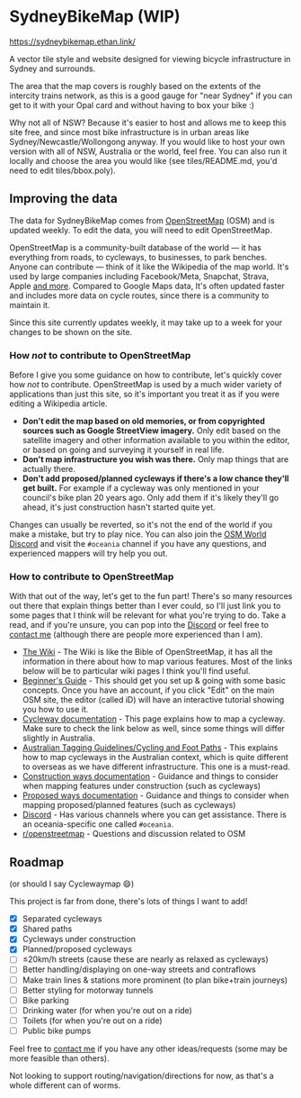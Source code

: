 # SydneyBikeMap (WIP)

https://sydneybikemap.ethan.link/

A vector tile style and website designed for viewing bicycle infrastructure in Sydney and surrounds.

The area that the map covers is roughly based on the extents of the intercity trains network, as this is a good gauge for "near Sydney" if you can get to it with your Opal card and without having to box your bike :)

Why not all of NSW? Because it's easier to host and allows me to keep this site free, and since most bike infrastructure is in urban areas like Sydney/Newcastle/Wollongong anyway. If you would like to host your own version with all of NSW, Australia or the world, feel free. You can also run it locally and choose the area you would like (see tiles/README.md, you'd need to edit tiles/bbox.poly).

## Improving the data

The data for SydneyBikeMap comes from [OpenStreetMap](https://openstreetmap.org) (OSM) and is updated weekly. To edit the data, you will need to edit OpenStreetMap.

OpenStreetMap is a community-built database of the world &mdash; it has everything from roads, to cycleways, to businesses, to park benches. Anyone can contribute &mdash; think of it like the Wikipedia of the map world. It's used by large companies including Facebook/Meta, Snapchat, Strava, Apple [and more](https://welcome.openstreetmap.org/about-osm-community/consumers/). Compared to Google Maps data, It's often updated faster and includes more data on cycle routes, since there is a community to maintain it.

Since this site currently updates weekly, it may take up to a week for your changes to be shown on the site.

### How _not_ to contribute to OpenStreetMap

Before I give you some guidance on how to contribute, let's quickly cover how _not_ to contribute. OpenStreetMap is used by a much wider variety of applications than just this site, so it's important you treat it as if you were editing a Wikipedia article.

- **Don't edit the map based on old memories, or from copyrighted sources such as Google StreetView imagery.** Only edit based on the satellite imagery and other information available to you within the editor, or based on going and surveying it yourself in real life.
- **Don't map infrastructure you wish was there.** Only map things that are actually there.
- **Don't add proposed/planned cycleways if there's a low chance they'll get built.** For example if a cycleway was only mentioned in your council's bike plan 20 years ago. Only add them if it's likely they'll go ahead, it's just construction hasn't started quite yet.

Changes can usually be reverted, so it's not the end of the world if you make a mistake, but try to play nice. You can also join the [OSM World Discord][discord] and visit the `#oceania` channel if you have any questions, and experienced mappers will try help you out.

### How to contribute to OpenStreetMap

With that out of the way, let's get to the fun part! There's so many resources out there that explain things better than I ever could, so I'll just link you to some pages that I think will be relevant for what you're trying to do. Take a read, and if you're unsure, you can pop into the [Discord][discord] or feel free to [contact me][contact] (although there are people more experienced than I am).

- [The Wiki](https://wiki.openstreetmap.org/wiki/Main_Page) - The Wiki is like the Bible of OpenStreetMap, it has all the information in there about how to map various features. Most of the links below will be to particular wiki pages I think you'll find useful.
- [Beginner's Guide](https://wiki.openstreetmap.org/wiki/Beginners%27_Guide) - This should get you set up & going with some basic concepts. Once you have an account, if you click "Edit" on the main OSM site, the editor (called iD) will have an interactive tutorial showing you how to use it.
- [Cycleway documentation](https://wiki.openstreetmap.org/wiki/Tag:highway%3Dcycleway) - This page explains how to map a cycleway. Make sure to check the link below as well, since some things will differ slightly in Australia.
- [Australian Tagging Guidelines/Cycling and Foot Paths](https://wiki.openstreetmap.org/wiki/Australian_Tagging_Guidelines/Cycling_and_Foot_Paths) - This explains how to map cycleways in the Australian context, which is quite different to overseas as we have different infrastructure. This one is a must-read.
- [Construction ways documentation](https://wiki.openstreetmap.org/wiki/Tag:highway%3Dconstruction) - Guidance and things to consider when mapping features under construction (such as cycleways)
- [Proposed ways documentation](https://wiki.openstreetmap.org/wiki/Tag:highway%3Dproposed) - Guidance and things to consider when mapping proposed/planned features (such as cycleways)
- [Discord][discord] - Has various channels where you can get assistance. There is an oceania-specific one called `#oceania`.
- [r/openstreetmap](https://reddit.com/r/openstreetmap) - Questions and discussion related to OSM

## Roadmap

(or should I say Cyclewaymap 😄)

This project is far from done, there's lots of things I want to add!

- [x] Separated cycleways
- [x] Shared paths
- [x] Cycleways under construction
- [x] Planned/proposed cycleways
- [ ] &le;20km/h streets (cause these are nearly as relaxed as cycleways)
- [ ] Better handling/displaying on one-way streets and contraflows
- [ ] Make train lines & stations more prominent (to plan bike+train journeys)
- [ ] Better styling for motorway tunnels
- [ ] Bike parking
- [ ] Drinking water (for when you're out on a ride)
- [ ] Toilets (for when you're out on a ride)
- [ ] Public bike pumps

Feel free to [contact me][contact] if you have any other ideas/requests (some may be more feasible than others).

Not looking to support routing/navigation/directions for now, as that's a whole different can of worms.

[discord]: https://discord.gg/openstreetmap
[contact]: mailto:sydneybikemap@ethan.link
